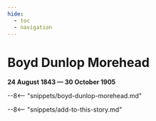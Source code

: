 ```yaml
---
hide:
  - toc
  - navigation 
---
```


# Boyd Dunlop Morehead 

**24 August 1843 — 30 October 1905**

--8<-- "snippets/boyd-dunlop-morehead.md"

--8<-- "snippets/add-to-this-story.md"
